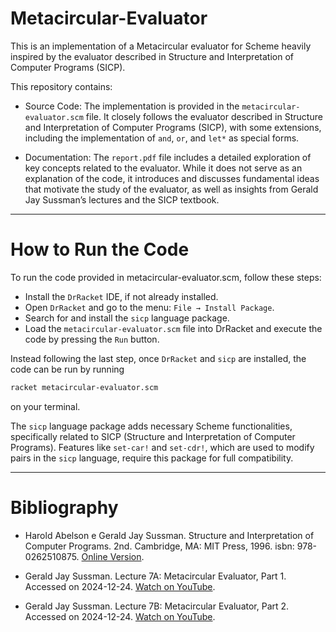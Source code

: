 # Metacircular-Evaluator

This is an implementation of a Metacircular evaluator for Scheme heavily inspired by the evaluator described in Structure and Interpretation of Computer Programs (SICP).

This repository contains:

- Source Code: The implementation is provided in the ``metacircular-evaluator.scm`` file. It closely follows the evaluator described in Structure and Interpretation of Computer Programs (SICP), with some extensions, including the implementation of ``and``, ``or``, and ``let*`` as special forms.

- Documentation: The ``report.pdf`` file includes a detailed exploration of key concepts related to the evaluator. While it does not serve as an explanation of the code, it introduces and discusses fundamental ideas that motivate the study of the evaluator, as well as insights from Gerald Jay Sussman’s lectures and the SICP textbook.

-----

# How to Run the Code

To run the code provided in metacircular-evaluator.scm, follow these steps:

+ Install the ``DrRacket`` IDE, if not already installed.
+ Open ``DrRacket`` and go to the menu: ``File → Install Package``.
+ Search for and install the ``sicp`` language package.
+ Load the ``metacircular-evaluator.scm`` file into DrRacket and execute the code by pressing the ``Run`` button.

Instead following the last step, once ``DrRacket`` and ``sicp`` are installed, the code can be run by running

```bash 
racket metacircular-evaluator.scm
```

on your terminal.

The ``sicp`` language package adds necessary Scheme functionalities, specifically related to SICP (Structure and Interpretation of Computer Programs). Features like ``set-car!`` and ``set-cdr!``, which are used to modify pairs in the ``sicp`` language, require this package for full compatibility.

-----

# Bibliography

- Harold Abelson e Gerald Jay Sussman. Structure and Interpretation of Computer Programs. 2nd. Cambridge, MA: MIT Press, 1996. isbn: 978-0262510875. [Online Version](https://mitpress.mit.edu/sites/default/files/sicp/index.html).

- Gerald Jay Sussman. Lecture 7A: Metacircular Evaluator, Part 1. Accessed on 2024-12-24. [Watch on YouTube](https://youtu.be/aAlR3cezPJg).

- Gerald Jay Sussman. Lecture 7B: Metacircular Evaluator, Part 2. Accessed on 2024-12-24. [Watch on YouTube](https://youtu.be/QVEOq5k6Xi0).
